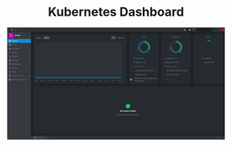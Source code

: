 <h1 align="center">Kubernetes Dashboard</h1>

<p align="center">
  <img alt="k8s" src="../images/k8s-lens.jpg">
</p>

